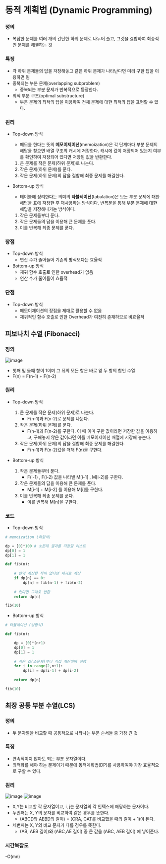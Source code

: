 # 동적 계획법 (Dynamic Programming)

### 정의

- 복잡한 문제를 여러 개의 간단한 하위 문제로 나누어 풀고, 그것을 결합하여 최종적인 문제를 해결하는 것

### 특징
- 각 하위 문제들의 답을 저장해놓고 같은 하위 문제가 나타난다면 미리 구한 답을 이용하면 됨
- 중복되는 부분 문제(overlapping subproblem)
  - 중복되는 부분 문제가 반복적으로 등장한다.
- 최적 부분 구조(optimal substructure)
   - 부분 문제의 최적의 답을 이용하여 전체 문제에 대한 최적의 답을 표현할 수 있다.

### 원리
- Top-down 방식
  - 메모를 한다는 뜻의 **메모이제이션**(memoization)은 각 단계마다 부분 문제의 해답을 찾으면 배열 구조의 캐시에 저장한다. 캐시에 값이 저장되어 있는지 여부를 확인하여 저장되어 있다면 저장된 값을 반환한다. 
  1. 큰 문제를 작은 문제(하위 문제)로 나눈다.
  2. 작은 문제(하위 문제)를 푼다.
  3. 작은 문제(하위 문제)의 답을 결합해 최종 문제를 해결한다.

- Bottom-up 방식
  - 테이블에 정리한다는 의미의 **타뷸레이션**(tabulation)은 모든 부분 문제에 대한 해답을 표에 저장한 후 재사용하는 방식이다. 반복문을 통해 부분 문제에 대한 해답을 저장해나가는 방식이다.
  1. 작은 문제들부터 푼다.
  2. 작은 문제들의 답을 이용해 큰 문제를 푼다.
  3. 이를 반복해 최종 문제를 푼다.

### 장점
- Top-down 방식
  - 연산 수가 줄어들어 기존의 방식보다는 효율적
- Bottom-up 방식
  - 재귀 함수 호출로 인한 overhead가 없음
  - 연산 수가 줄어들어 효율적

### 단점
- Top-down 방식
  - 메모이제이션의 장점을 제대로 활용할 수 없음
  - 재귀적인 함수 호출로 인한 Overhead가 여전히 존재하므로 비효율적

## 피보나치 수열 (Fibonacci)

### 정의
![image](https://user-images.githubusercontent.com/57708995/210663455-2ddcc5e7-1c27-4b5c-a761-f02f1d54f491.png)
- 첫째 및 둘째 항이 1이며 그 뒤의 모든 항은 바로 앞 두 항의 합인 수열
- F(n) = F(n-1) + F(n-2)

### 원리
- Top-down 방식
  1. 큰 문제를 작은 문제(하위 문제)로 나눈다.
      - F(n-1)과 F(n-2)로 문제를 나눈다.
  2. 작은 문제(하위 문제)를 푼다.
      - F(n-1)과 F(n-2)를 구한다. 이 때 이미 구한 값이라면 저장한 값을 이용하고, 구해놓지 않은 값이라면 이를 메모이제이션 배열에 저장해 놓는다.
  3. 작은 문제(하위 문제)의 답을 결합해 최종 문제를 해결한다.
      - F(n-1)과 F(n-2)값을 더해 F(n)을 구한다.

- Bottom-up 방식
  1. 작은 문제들부터 푼다.
      - F(i-1) , F(i-2) 값을 나타낼 M[i-1] , M[i-2]를 구한다. 
  2. 작은 문제들의 답을 이용해 큰 문제를 푼다.
      - M[i-1] + M[i-2] 를 이용해 M[i]를 구한다.
  3. 이를 반복해 최종 문제를 푼다.
      - 이를 반복해 M[n]을 구한다.

### 코드
- Top-down 방식
```python
# memoization (하향식)

dp = [0]*100 # 소문제 결과를 저장할 리스트
dp[0] = 1 
dp[1] = 1

def fib(n):
    
    # 만약 계산한 적이 없다면 재귀로 계산 
    if dp[n] == 0:
        dp[n] = fib(n-1) + fib(n-2)
    
    # 있다면 그대로 반환 
    return dp[n]

fib(10)
```
- Bottom-up 방식
```python
# 타뷸레이션 (상향식)

def fib(n):

    dp = [0]*(n+1)
    dp[0] = 1
    dp[1] = 1
    
    # 작은 값(소문제)부터 직접 계산하며 진행 
    for i in range(2,n+1):
        dp[i] = dp[i-1] + dp[i-2]
    
    return dp[n]

fib(10)
```
## 최장 공통 부분 수열(LCS)

### 정의
- 두 문자열을 비교할 때 공통적으로 나타나는 부분 순서들 중 가장 긴 것

### 특징
- 연속적이지 않아도 되는 부분 문자열이다.
- 최적화를 해야 하는 문제이기 때문에 동적계획법(DP)를 사용하여야 가장 효율적으로 구할 수 있다.

### 원리
![image](https://user-images.githubusercontent.com/57708995/210701057-4f023c0d-8e61-4159-9fd7-34009b154d7d.png)
![image](https://user-images.githubusercontent.com/57708995/210702523-76ea1a2e-a350-459d-b06e-9339eebc6975.png)
- X,Y는 비교할 각 문자열이고, i, j는 문자열의 각 인덱스에 해당하는 문자이다.
- 두번째는 X, Y의 문자를 비교하여 같은 경우를 뜻한다.
  - (ABCD와 AEBD의 길이) = (CRA, CAT를 비교했을 때의 길이 + 1)이 된다.
- 세번째는 X, Y의 비교 문자가 다를 경우를 뜻한다.
  - (AB, AEB 길이)와 (ABC,AE 길이) 중 큰 값을 (ABC, AEB 길이) 에 넣어준다.
### 시간복잡도
-O(mn)
